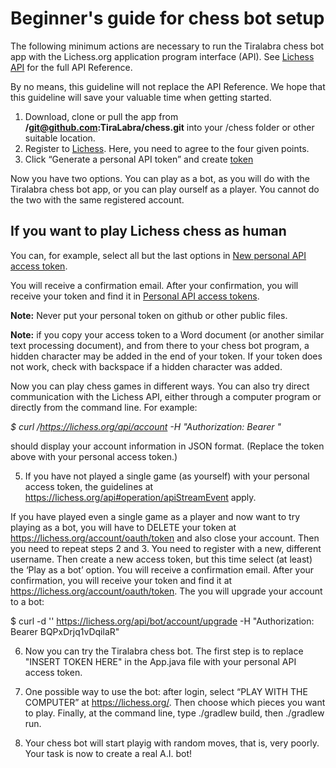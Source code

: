# Beginner's guide for chess bot setup

The following minimum actions are necessary to run the Tiralabra chess bot app with the Lichess.org application program interface (API). See [Lichess API](https://lichess.org/api) for the full API Reference. 

By no means, this guideline will not replace the API Reference. We hope that this guideline will save your valuable time when getting started.

1. Download, clone or pull the app from **/git@github.com:TiraLabra/chess.git** into your /chess folder or other suitable location.
2. Register to [Lichess](https://lichess.org/signup). Here, you need to agree to the four given points.
3. Click “Generate a personal API token” and create [token](https://lichess.org/api#section/Authentication)

Now you have two options. You can play as a bot, as you will do with the Tiralabra chess bot app, or you can play ourself as a player. You cannot do the two with the same registered account.

## If you want to play Lichess chess as human

You can, for example, select all but the last options in [New personal API access token](https://lichess.org/account/oauth/token/create).

You will receive a confirmation email. After your confirmation, you will receive your token and find it in [Personal API access tokens](https://lichess.org/account/oauth/token).

**Note:** Never put your personal token on github or other public files.

**Note:** if you copy your access token to a Word document (or another similar text processing document), and from there to your chess bot program, a hidden character may be added in the end of your token. If your token does not work, check with backspace if a hidden character was added.

Now you can play chess games in different ways. You can also try direct communication with the Lichess API, either through a computer program or directly from the command line. For example:

*$ curl /https://lichess.org/api/account -H "Authorization: Bearer <INSERT PERSONAL TOKEN HERE>"*

should display your account information in JSON format. (Replace the token above with your personal access token.)

5. If you have not played a single game (as yourself) with your personal access token, the guidelines at https://lichess.org/api#operation/apiStreamEvent apply.

If you have played even a single game as a player and now want to try playing as a bot, you will have to DELETE your token at https://lichess.org/account/oauth/token and also close your account. Then you need to repeat steps 2 and 3. You need to register with a new, different username. Then create a new access token, but this time select (at least) the ‘Play as a bot’ option. You will receive a confirmation email. After your confirmation, you will receive your token and find it at https://lichess.org/account/oauth/token. The you will upgrade your account to a bot:

$ curl -d '' https://lichess.org/api/bot/account/upgrade -H "Authorization: Bearer BQPxDrjq1vDqilaR"

6. Now you can try the Tiralabra chess bot. The first step is to replace "INSERT TOKEN HERE" in the App.java file with your personal API access token.

7. One possible way to use the bot: after login, select “PLAY WITH THE COMPUTER” at https://lichess.org/. Then choose which pieces you want to play. Finally, at the command line, type ./gradlew build, then ./gradlew run.

8. Your chess bot will start playig with random moves, that is, very poorly. Your task is now to create a real A.I. bot!

